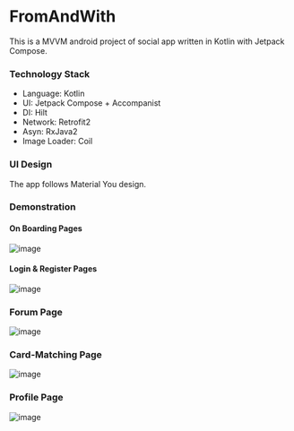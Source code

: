 # FromAndWith
This is a MVVM android project of social app written in Kotlin with Jetpack Compose.

### Technology Stack
* Language: Kotlin
* UI: Jetpack Compose + Accompanist
* DI: Hilt
* Network: Retrofit2
* Asyn: RxJava2
* Image Loader: Coil

### UI Design
The app follows Material You design.

### Demonstration
#### On Boarding Pages
![image](https://user-images.githubusercontent.com/12379255/170099354-c8027d1f-32b1-4965-bcdd-92c7452497c8.png)
#### Login & Register Pages
![image](https://user-images.githubusercontent.com/12379255/170099205-df8a6d30-ffeb-4465-bc64-e483d713f00f.png)
### Forum Page
![image](https://user-images.githubusercontent.com/12379255/170100676-4d806007-4111-4a7d-88a7-92f5d2fbfd45.png)
### Card-Matching Page
![image](https://user-images.githubusercontent.com/12379255/170100610-48aeb577-a3fd-43fc-a55f-5f4e8541e754.png)
### Profile Page
![image](https://user-images.githubusercontent.com/12379255/170100806-c6c54d49-4e90-4538-b4f7-dab0d533277a.png)
